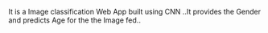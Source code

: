 
It is a Image classification Web App  built using CNN ..It provides the Gender and predicts Age for the the Image fed..
 
